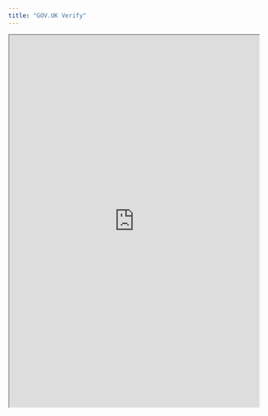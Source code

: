 ```yaml
---
title: "GOV.UK Verify"
---
```




<iframe height="750" width="100%" src="https://ewelton.github.io/ktest/wiki.html#GOV.UK%20Verify"></iframe>
